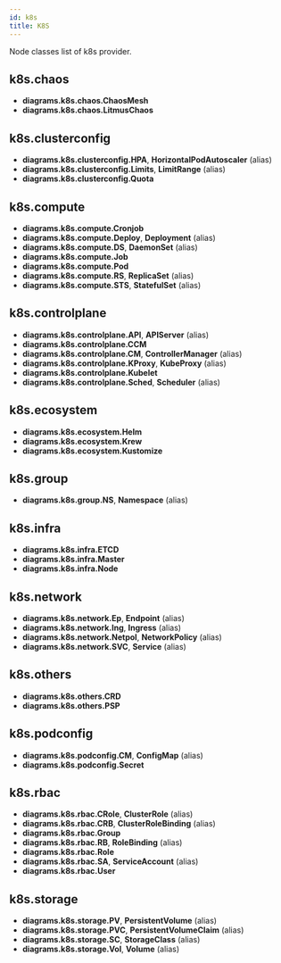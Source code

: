 ```yaml
---
id: k8s
title: K8S
---
```


Node classes list of k8s provider.

## k8s.chaos

- **diagrams.k8s.chaos.ChaosMesh**
- **diagrams.k8s.chaos.LitmusChaos**

## k8s.clusterconfig

- **diagrams.k8s.clusterconfig.HPA**, **HorizontalPodAutoscaler** (alias)
- **diagrams.k8s.clusterconfig.Limits**, **LimitRange** (alias)
- **diagrams.k8s.clusterconfig.Quota**

## k8s.compute

- **diagrams.k8s.compute.Cronjob**
- **diagrams.k8s.compute.Deploy**, **Deployment** (alias)
- **diagrams.k8s.compute.DS**, **DaemonSet** (alias)
- **diagrams.k8s.compute.Job**
- **diagrams.k8s.compute.Pod**
- **diagrams.k8s.compute.RS**, **ReplicaSet** (alias)
- **diagrams.k8s.compute.STS**, **StatefulSet** (alias)

## k8s.controlplane

- **diagrams.k8s.controlplane.API**, **APIServer** (alias)
- **diagrams.k8s.controlplane.CCM**
- **diagrams.k8s.controlplane.CM**, **ControllerManager** (alias)
- **diagrams.k8s.controlplane.KProxy**, **KubeProxy** (alias)
- **diagrams.k8s.controlplane.Kubelet**
- **diagrams.k8s.controlplane.Sched**, **Scheduler** (alias)

## k8s.ecosystem

- **diagrams.k8s.ecosystem.Helm**
- **diagrams.k8s.ecosystem.Krew**
- **diagrams.k8s.ecosystem.Kustomize**

## k8s.group

- **diagrams.k8s.group.NS**, **Namespace** (alias)

## k8s.infra

- **diagrams.k8s.infra.ETCD**
- **diagrams.k8s.infra.Master**
- **diagrams.k8s.infra.Node**

## k8s.network

- **diagrams.k8s.network.Ep**, **Endpoint** (alias)
- **diagrams.k8s.network.Ing**, **Ingress** (alias)
- **diagrams.k8s.network.Netpol**, **NetworkPolicy** (alias)
- **diagrams.k8s.network.SVC**, **Service** (alias)

## k8s.others

- **diagrams.k8s.others.CRD**
- **diagrams.k8s.others.PSP**

## k8s.podconfig

- **diagrams.k8s.podconfig.CM**, **ConfigMap** (alias)
- **diagrams.k8s.podconfig.Secret**

## k8s.rbac

- **diagrams.k8s.rbac.CRole**, **ClusterRole** (alias)
- **diagrams.k8s.rbac.CRB**, **ClusterRoleBinding** (alias)
- **diagrams.k8s.rbac.Group**
- **diagrams.k8s.rbac.RB**, **RoleBinding** (alias)
- **diagrams.k8s.rbac.Role**
- **diagrams.k8s.rbac.SA**, **ServiceAccount** (alias)
- **diagrams.k8s.rbac.User**

## k8s.storage

- **diagrams.k8s.storage.PV**, **PersistentVolume** (alias)
- **diagrams.k8s.storage.PVC**, **PersistentVolumeClaim** (alias)
- **diagrams.k8s.storage.SC**, **StorageClass** (alias)
- **diagrams.k8s.storage.Vol**, **Volume** (alias)
